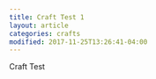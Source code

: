```yaml
---
title: Craft Test 1
layout: article
categories: crafts
modified: 2017-11-25T13:26:41-04:00
---
```

Craft Test

